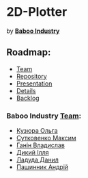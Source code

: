 # 2D-Plotter
by [**Baboo Industry**](https://github.com/orgs/progbase/teams/baboo-industry)
<!-- logo should be here -->
## Roadmap:
* [Team](#baboo-indastry-team)
* [Repository](https://github.com/progbase/2D-Plotter)
* [Presentation](#)
* [Details](#)
* [Backlog](#)

### **Baboo Industry** [Team](https://github.com/orgs/progbase/teams/baboo-industry):
- [Кузюра Ольга](https://github.com/oliakuzyura)
- [Сутковенко Максим](https://github.com/Subuday)
- [Ганін Владислав](https://github.com/firmeldir)
- [Дикий Ілля](https://github.com/stilpert)
- [Ладуда Данил](https://github.com/ladudanil)
- [Пашинник Андрій](https://github.com/tobira-shoe)
